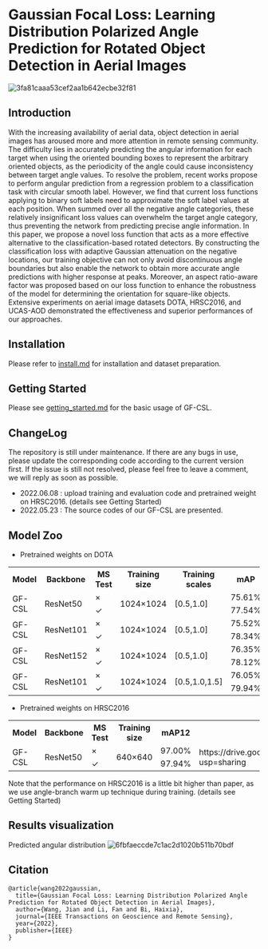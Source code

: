 # Gaussian Focal Loss: Learning Distribution Polarized Angle Prediction for Rotated Object Detection in Aerial Images
![3fa81caaa53cef2aa1b642ecbe32f81](https://user-images.githubusercontent.com/56680663/166686152-21ce7cd1-d130-4a36-b0b3-6fe5590440b2.png)
## Introduction
With the increasing availability of aerial data, object detection in aerial images has aroused more and more attention in remote sensing community. The difficulty lies in accurately predicting the angular information for each target when using the oriented bounding boxes to represent the arbitrary oriented objects, as the periodicity of the angle could cause inconsistency between target angle values. To resolve the problem, recent works propose to perform angular prediction from a regression problem to a classification task with circular smooth label. However, we find that current loss functions applying to binary soft labels need to approximate the soft label values at each position. When summed over all the negative angle categories, these relatively insignificant loss values can overwhelm the target angle category, thus preventing the network from predicting precise angle information. In this paper, we propose a novel loss function that acts as a more effective alternative to the classification-based rotated detectors. By constructing the classification loss with adaptive Gaussian attenuation on the negative locations, our training objective can not only avoid discontinuous angle boundaries but also enable the network to obtain more accurate angle predictions with higher response at peaks. Moreover, an aspect ratio-aware factor was proposed based on our loss function to enhance the robustness of the model for determining the orientation for square-like objects. Extensive experiments on aerial image datasets DOTA, HRSC2016, and UCAS-AOD demonstrated the effectiveness and superior performances of our approaches.

## Installation
Please refer to [install.md](https://github.com/WangJian981002/GF-CSL/blob/main/docs/INSTALL.md) for installation and dataset preparation.

## Getting Started
Please see [getting_started.md](https://github.com/WangJian981002/GF-CSL/blob/main/docs/GETTING_STARTED.md) for the basic usage of GF-CSL.

## ChangeLog
The repository is still under maintenance. If there are any bugs in use, please update the corresponding code according to the current version first. If the issue is still not resolved, please feel free to leave a comment, we will reply as soon as possible.

* 2022.06.08 : upload training and evaluation code and pretrained weight on HRSC2016. (details see Getting Started)
* 2022.05.23 : The source codes of our GF-CSL are presented. 

## Model Zoo
* Pretrained weights on DOTA

<table>
	<tr>
	    <th>Model</th>
	    <th>Backbone</th>
	    <th>MS Test</th>  
      <th>Training size</th>
      <th>Training scales</th>
      <th>mAP</th>
      <th>Download</th>
	</tr >
	<tr >
	    <td rowspan="2">GF-CSL</td>
	    <td rowspan="2">ResNet50</td>
	    <td>×</td>
      <td rowspan="2">1024×1024</td>
      <td rowspan="2">[0.5,1.0]</td>
      <td>75.61%</td>
      <td rowspan="2">https://drive.google.com/file/d/17Z-0i-ifP_fY58CfoBr8LGBsfLLklm1l/view?usp=sharing</td>
	</tr>
	<tr>
	    <td>✓</td>
      <td>77.54%</td>
	</tr>
  <tr >
	    <td rowspan="2">GF-CSL</td>
	    <td rowspan="2">ResNet101</td>
	    <td>×</td>
      <td rowspan="2">1024×1024</td>
      <td rowspan="2">[0.5,1.0]</td>
      <td>75.52%</td>
      <td rowspan="2">https://drive.google.com/file/d/1NU5ypyioIIpqCFBLT_87eT-_7K-gYzzS/view?usp=sharing</td>
	</tr>
	<tr>
	    <td>✓</td>
      <td>78.34%</td>
	</tr>
  <tr >
	    <td rowspan="2">GF-CSL</td>
	    <td rowspan="2">ResNet152</td>
	    <td>×</td>
      <td rowspan="2">1024×1024</td>
      <td rowspan="2">[0.5,1.0]</td>
      <td>76.35%</td>
      <td rowspan="2">https://drive.google.com/file/d/1GgHAI57HFkhw_an3ONGt9Syttfrjg683/view?usp=sharing</td>
	</tr>
	<tr>
	    <td>✓</td>
      <td>78.12%</td>
	</tr>
  <tr >
	    <td rowspan="2">GF-CSL</td>
	    <td rowspan="2">ResNet101</td>
	    <td>×</td>
      <td rowspan="2">1024×1024</td>
      <td rowspan="2">[0.5,1.0,1.5]</td>
      <td>76.05%</td>
      <td rowspan="2">https://drive.google.com/file/d/1eAz5l-M4IqycL9mW2zegwN6wzVMIdJgM/view?usp=sharing</td>
	</tr>
	<tr>
	    <td>✓</td>
      <td>79.94%</td>
	</tr>
</table>

* Pretrained weights on HRSC2016
<table>
	<tr>
	    <th>Model</th>
	    <th>Backbone</th>
	    <th>MS Test</th>  
      <th>Training size</th>
      <th>mAP12</th>
      <th>Download</th>
	</tr >
	<tr >
	    <td rowspan="2">GF-CSL</td>
	    <td rowspan="2">ResNet50</td>
	    <td>×</td>
      <td rowspan="2">640×640</td>
      <td>97.00%</td>
      <td rowspan="2">https://drive.google.com/file/d/1Nzwp7OHFn2LHVMyQnd11D2i7fe_0ASP4/view?usp=sharing</td>
	</tr>
	<tr>
	    <td>✓</td>
      <td>97.94%</td>
	</tr>
</table>

Note that the performance on HRSC2016 is a little bit higher than paper, as we use angle-branch warm up technique during training. (details see Getting Started) 

<!---
Model | Backbone | MS | Training size | Training scales | mAP | Download 
------------- | ------------- | ------------- | ------------- | ------------- | ------------- | -------------
GF-CSL | ResNet50 | ✓ | 1024×1024 | [0.5, 1.0] | 77.54% | [model](https://drive.google.com/file/d/17Z-0i-ifP_fY58CfoBr8LGBsfLLklm1l/view?usp=sharing)
GF-CSL | ResNet101 | ✓ | 1024×1024 | [0.5, 1.0] | 78.34% | [model](https://drive.google.com/file/d/1NU5ypyioIIpqCFBLT_87eT-_7K-gYzzS/view?usp=sharing)
GF-CSL | ResNet152 | ✓ | 1024×1024 | [0.5, 1.0] | 78.12% | [model](https://drive.google.com/file/d/1GgHAI57HFkhw_an3ONGt9Syttfrjg683/view?usp=sharing)
GF-CSL | ResNet101 | ✓ | 1024×1024 | [0.5, 1.0, 1.5] | 79.94% | [model](https://drive.google.com/file/d/1eAz5l-M4IqycL9mW2zegwN6wzVMIdJgM/view?usp=sharing)


* Pretrained weights on HRSC2016 and UCAS-AOD

Dataset | Backbone | MS | Training size | mAP07 | mAP12 | Download 
------------- | ------------- | ------------- | ------------- | ------------- | ------------- | -------------
HRSC2016 | ResNet50 | ✓ | 640×640 | 90.33% | 97.38% |
HRSC2016 | ResNet101 | ✓ | 800×800 | 90.53% | 97.90% |
UCAS-AOD | ResNet50 | ✓ | 640×640 | 89.61% | 96.42% |
UCAS-AOD | ResNet101 | ✓ | 800×800 | 89.51% | 96.51% |
-->
## Results visualization
Predicted angular distribution
![6fbfaeccde7c1ac2d1020b511b70bdf](https://user-images.githubusercontent.com/56680663/169776865-0e616e4c-c1b2-4659-abce-bc81229ac60b.png)


## Citation
```
@article{wang2022gaussian,
  title={Gaussian Focal Loss: Learning Distribution Polarized Angle Prediction for Rotated Object Detection in Aerial Images},
  author={Wang, Jian and Li, Fan and Bi, Haixia},
  journal={IEEE Transactions on Geoscience and Remote Sensing},
  year={2022},
  publisher={IEEE}
}
```

